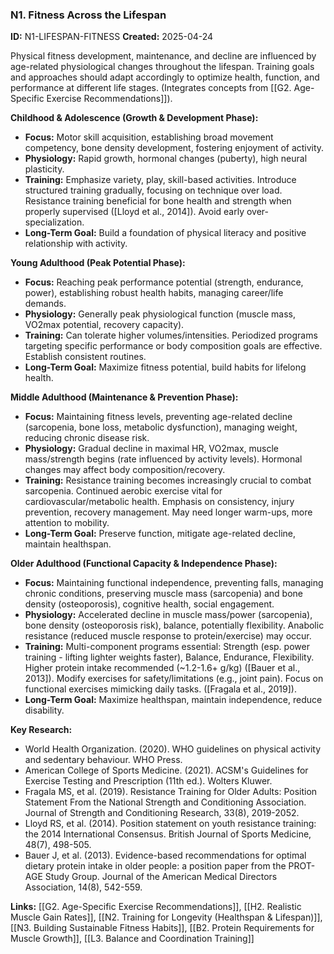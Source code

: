 ### N1. Fitness Across the Lifespan
**ID:** N1-LIFESPAN-FITNESS
**Created:** 2025-04-24

Physical fitness development, maintenance, and decline are influenced by age-related physiological changes throughout the lifespan. Training goals and approaches should adapt accordingly to optimize health, function, and performance at different life stages. (Integrates concepts from [[G2. Age-Specific Exercise Recommendations]]).

**Childhood & Adolescence (Growth & Development Phase):**
- **Focus:** Motor skill acquisition, establishing broad movement competency, bone density development, fostering enjoyment of activity.
- **Physiology:** Rapid growth, hormonal changes (puberty), high neural plasticity.
- **Training:** Emphasize variety, play, skill-based activities. Introduce structured training gradually, focusing on technique over load. Resistance training beneficial for bone health and strength when properly supervised ([Lloyd et al., 2014]). Avoid early over-specialization.
- **Long-Term Goal:** Build a foundation of physical literacy and positive relationship with activity.

**Young Adulthood (Peak Potential Phase):**
- **Focus:** Reaching peak performance potential (strength, endurance, power), establishing robust health habits, managing career/life demands.
- **Physiology:** Generally peak physiological function (muscle mass, VO2max potential, recovery capacity).
- **Training:** Can tolerate higher volumes/intensities. Periodized programs targeting specific performance or body composition goals are effective. Establish consistent routines.
- **Long-Term Goal:** Maximize fitness potential, build habits for lifelong health.

**Middle Adulthood (Maintenance & Prevention Phase):**
- **Focus:** Maintaining fitness levels, preventing age-related decline (sarcopenia, bone loss, metabolic dysfunction), managing weight, reducing chronic disease risk.
- **Physiology:** Gradual decline in maximal HR, VO2max, muscle mass/strength begins (rate influenced by activity levels). Hormonal changes may affect body composition/recovery.
- **Training:** Resistance training becomes increasingly crucial to combat sarcopenia. Continued aerobic exercise vital for cardiovascular/metabolic health. Emphasis on consistency, injury prevention, recovery management. May need longer warm-ups, more attention to mobility.
- **Long-Term Goal:** Preserve function, mitigate age-related decline, maintain healthspan.

**Older Adulthood (Functional Capacity & Independence Phase):**
- **Focus:** Maintaining functional independence, preventing falls, managing chronic conditions, preserving muscle mass (sarcopenia) and bone density (osteoporosis), cognitive health, social engagement.
- **Physiology:** Accelerated decline in muscle mass/power (sarcopenia), bone density (osteoporosis risk), balance, potentially flexibility. Anabolic resistance (reduced muscle response to protein/exercise) may occur.
- **Training:** Multi-component programs essential: Strength (esp. power training - lifting lighter weights faster), Balance, Endurance, Flexibility. Higher protein intake recommended (~1.2-1.6+ g/kg) ([Bauer et al., 2013]). Modify exercises for safety/limitations (e.g., joint pain). Focus on functional exercises mimicking daily tasks. ([Fragala et al., 2019]).
- **Long-Term Goal:** Maximize healthspan, maintain independence, reduce disability.

**Key Research:**
- World Health Organization. (2020). WHO guidelines on physical activity and sedentary behaviour. WHO Press.
- American College of Sports Medicine. (2021). ACSM's Guidelines for Exercise Testing and Prescription (11th ed.). Wolters Kluwer.
- Fragala MS, et al. (2019). Resistance Training for Older Adults: Position Statement From the National Strength and Conditioning Association. Journal of Strength and Conditioning Research, 33(8), 2019-2052.
- Lloyd RS, et al. (2014). Position statement on youth resistance training: the 2014 International Consensus. British Journal of Sports Medicine, 48(7), 498-505.
- Bauer J, et al. (2013). Evidence-based recommendations for optimal dietary protein intake in older people: a position paper from the PROT-AGE Study Group. Journal of the American Medical Directors Association, 14(8), 542-559.

**Links:** [[G2. Age-Specific Exercise Recommendations]], [[H2. Realistic Muscle Gain Rates]], [[N2. Training for Longevity (Healthspan & Lifespan)]], [[N3. Building Sustainable Fitness Habits]], [[B2. Protein Requirements for Muscle Growth]], [[L3. Balance and Coordination Training]]